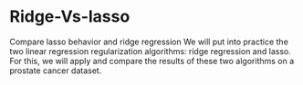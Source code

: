 # Ridge-Vs-lasso
Compare lasso behavior and ridge regression
We will put into practice the two linear regression regularization algorithms: 
ridge regression and lasso. For this, we will apply and compare the results of these two algorithms on a prostate cancer dataset.
